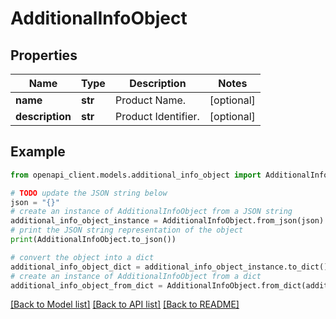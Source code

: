 # AdditionalInfoObject


## Properties

Name | Type | Description | Notes
------------ | ------------- | ------------- | -------------
**name** | **str** | Product Name. | [optional] 
**description** | **str** | Product Identifier. | [optional] 

## Example

```python
from openapi_client.models.additional_info_object import AdditionalInfoObject

# TODO update the JSON string below
json = "{}"
# create an instance of AdditionalInfoObject from a JSON string
additional_info_object_instance = AdditionalInfoObject.from_json(json)
# print the JSON string representation of the object
print(AdditionalInfoObject.to_json())

# convert the object into a dict
additional_info_object_dict = additional_info_object_instance.to_dict()
# create an instance of AdditionalInfoObject from a dict
additional_info_object_from_dict = AdditionalInfoObject.from_dict(additional_info_object_dict)
```
[[Back to Model list]](../README.md#documentation-for-models) [[Back to API list]](../README.md#documentation-for-api-endpoints) [[Back to README]](../README.md)


